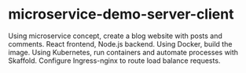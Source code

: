 # microservice-demo-server-client

Using microservice concept, create a blog website with posts and comments. React frontend, Node.js backend. Using Docker, build the image. Using Kubernetes, run containers and automate processes with Skaffold. Configure Ingress-nginx to route load balance requests.
